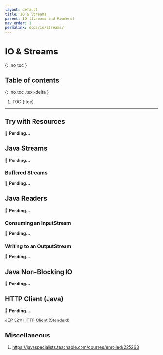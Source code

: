 ```yaml
---
layout: default
title: IO & Streams
parent: IO (Streams and Readers)
nav_order: 1
permalink: docs/io/streams/
---
```


# IO & Streams
{: .no_toc }

## Table of contents
{: .no_toc .text-delta }

1. TOC
{:toc}

---

## Try with Resources

**🚧 Pending...**

## Java Streams

**🚧 Pending...**

### Buffered Streams

**🚧 Pending...**

## Java Readers

**🚧 Pending...**

### Consuming an InputStream

**🚧 Pending...**

### Writing to an OutputStream

**🚧 Pending...**

## Java Non-Blocking IO

**🚧 Pending...**

## HTTP Client (Java)

**🚧 Pending...**

[JEP 321: HTTP Client (Standard)](https://openjdk.java.net/jeps/321)

## Miscellaneous

1. https://javaspecialists.teachable.com/courses/enrolled/225263
